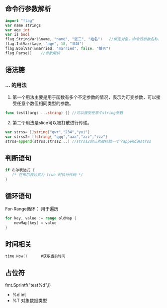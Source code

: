 ## 命令行参数解析
```go
import "flag"
var name strings
var age int
var is bool
flag.StringVar(&name, "name", "张三", "姓名")   //绑定对象，命令行参数名称，默认值，参数说明
flag.IntVar(&age, "age", 18, "年龄")
flag.BoolVar(&married, "married", false, "婚否")
flag.Parse()    //参数解析
```
## 语法糖
### ... 的用法
1. 第一个用法主要是用于函数有多个不定参数的情况，表示为可变参数，可以接受任意个数但相同类型的参数。
```go
func test1(args ...string) {} //可以接受任意个string参数
```
2. 第二个用法是slice可以被打散进行传递。
```go
var strss= []string{"qwr","234","yui"}
var strss2= []string{ "qqq","aaa","zzz","zzz"}
strss=append(strss,strss2...) //strss2的元素被打散一个个append进strss
```

## 判断语句
```go
if 布尔表达式 {
   /* 在布尔表达式为 true 时执行代码 */
}
```

## 循环语句
For-Range循环：
用于遍历
```go
for key, value := range oldMap {
    newMap[key] = value
}
```

## 时间相关
```go
time.Now()      #获取当前时间
```

## 占位符
fmt.Sprintf("test%d",i)
- %d  int
- %T  对象数据类型

